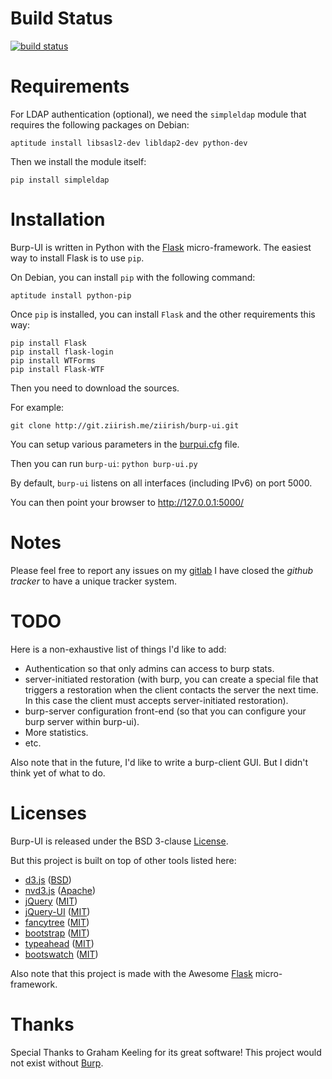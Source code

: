 # Build Status

[![build status](http://ci.ziirish.me/projects/1/status.png?ref=master)](http://ci.ziirish.me/projects/1?ref=master)

# Requirements

For LDAP authentication (optional), we need the `simpleldap` module that 
requires the following packages on Debian:

```
aptitude install libsasl2-dev libldap2-dev python-dev
```

Then we install the module itself:

```
pip install simpleldap
```

# Installation

Burp-UI is written in Python with the [Flask](http://flask.pocoo.org/) micro-framework.
The easiest way to install Flask is to use `pip`.

On Debian, you can install `pip` with the following command:

```
aptitude install python-pip
```

Once `pip` is installed, you can install `Flask` and the other requirements this
way:

```
pip install Flask
pip install flask-login
pip install WTForms
pip install Flask-WTF
```

Then you need to download the sources.

For example:

```
git clone http://git.ziirish.me/ziirish/burp-ui.git
```

You can setup various parameters in the [burpui.cfg](burpui.cfg) file.

Then you can run `burp-ui`: `python burp-ui.py`

By default, `burp-ui` listens on all interfaces (including IPv6) on port 5000.

You can then point your browser to http://127.0.0.1:5000/

# Notes

Please feel free to report any issues on my [gitlab](https://git.ziirish.me/ziirish/burp-ui/issues)
I have closed the *github tracker* to have a unique tracker system.

# TODO

Here is a non-exhaustive list of things I'd like to add:

* Authentication so that only admins can access to burp stats.
* server-initiated restoration (with burp, you can create a special file that triggers
a restoration when the client contacts the server the next time. In this case the
client must accepts server-initiated restoration).
* burp-server configuration front-end (so that you can configure your burp server
within burp-ui).
* More statistics.
* etc.

Also note that in the future, I'd like to write a burp-client GUI.
But I didn't think yet of what to do.

# Licenses

Burp-UI is released under the BSD 3-clause [License](LICENSE).

But this project is built on top of other tools listed here:

- [d3.js](http://d3js.org/) ([BSD](static/d3/LICENSE))
- [nvd3.js](http://nvd3.org/) ([Apache](static/nvd3/LICENSE.md))
- [jQuery](http://jquery.com/) ([MIT](static/jquery/MIT-LICENSE.txt))
- [jQuery-UI](http://jqueryui.com/) ([MIT](static/jquery-ui/MIT-LICENSE.txt))
- [fancytree](https://github.com/mar10/fancytree) ([MIT](static/fancytree/MIT-LICENSE.txt))
- [bootstrap](http://getbootstrap.com/) ([MIT](static/bootstrap/LICENSE))
- [typeahead](http://twitter.github.io/typeahead.js/) ([MIT](static/typeahead/LICENSE))
- [bootswatch](http://bootswatch.com/) ([MIT](static/bootstrap/bootswatch.LICENSE))

Also note that this project is made with the Awesome [Flask](http://flask.pocoo.org/) micro-framework.

# Thanks

Special Thanks to Graham Keeling for its great software! This project would not
exist without [Burp](http://burp.grke.org/).
